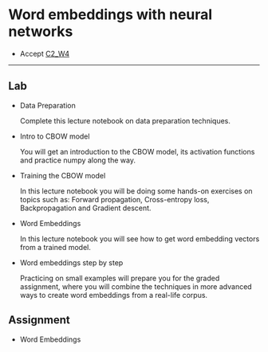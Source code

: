 # Word embeddings with neural networks

- Accept [C2_W4](https://classroom.github.com/a/zAnughfd)

---

## Lab

- Data Preparation

  Complete this lecture notebook on data preparation techniques.

- Intro to CBOW model

  You will get an introduction to the CBOW model, its activation functions and practice numpy along the way.

- Training the CBOW model

  In this lecture notebook you will be doing some hands-on exercises on topics such as: Forward propagation, Cross-entropy loss, Backpropagation and Gradient descent.

- Word Embeddings

  In this lecture notebook you will see how to get word embedding vectors from a trained model.

- Word embeddings step by step

  Practicing on small examples will prepare you for the graded assignment, where you will combine the techniques in more advanced ways to create word embeddings from a real-life corpus.


## Assignment

- Word Embeddings
